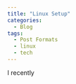 ```yaml
---
title: "Linux Setup"
categories:
  - Blog
tags:
  - Post Formats
  - linux
  - tech
---
```


I recently 
